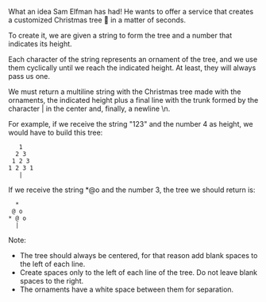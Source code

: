What an idea Sam Elfman has had! He wants to offer a service that creates a customized Christmas tree 🎄 in a matter of seconds.

To create it, we are given a string to form the tree and a number that indicates its height.

Each character of the string represents an ornament of the tree, and we use them cyclically until we reach the indicated height. At least, they will always pass us one.

We must return a multiline string with the Christmas tree made with the ornaments, the indicated height plus a final line with the trunk formed by the character | in the center and, finally, a newline \n.

For example, if we receive the string "123" and the number 4 as height, we would have to build this tree:

```
   1
  2 3
 1 2 3
1 2 3 1
   |
```

If we receive the string *@o and the number 3, the tree we should return is:

```
  *
 @ o
* @ o
  |
```
  
Note:
* The tree should always be centered, for that reason add blank spaces to the left of each line.
* Create spaces only to the left of each line of the tree. Do not leave blank spaces to the right.
* The ornaments have a white space between them for separation.